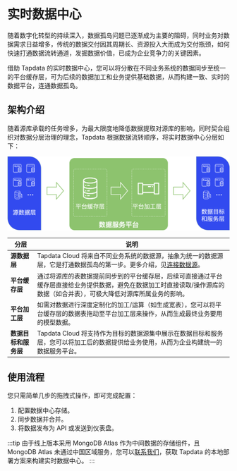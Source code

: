 # 实时数据中心

随着数字化转型的持续深入，数据孤岛问题已逐渐成为主要的阻碍，同时业务对数据需求日益增多，传统的数据交付因其周期长、资源投入大而成为交付瓶颈，如何快速打通数据流转通道，发掘数据价值，已成为企业竞争力的关键因素。

借助 Tapdata 的实时数据中心，您可以将分散在不同业务系统的数据同步至统一的平台缓存层，可为后续的数据加工和业务提供基础数据，从而构建一致、实时的数据平台，连通数据孤岛。

## 架构介绍

随着源库承载的任务增多，为最大限度地降低数据提取对源库的影响，同时契合组织对数据分层治理的理念，Tapdata 根据数据流转顺序，将实时数据中心分层如下：

![实时数据中心架构](../images/ldp_architecture.png)

| 分层                 | 说明                                                         |
| -------------------- | ------------------------------------------------------------ |
| **源数据层**         | Tapdata Cloud 将来自不同业务系统的数据源，抽象为统一的数据源层，它是打通数据孤岛的第一步。更多介绍，见[连接数据源](../prerequisites/README.md)。 |
| **平台缓存层**       | 通过将源库的表数据提前同步到的平台缓存层，后续可直接通过平台缓存层直接给业务提供数据，避免在数据加工时直接读取/操作源库的数据（如合并表），可极大降低对源库所属业务的影响。 |
| **平台加工层**       | 如需对数据进行深度定制化的加工/运算（如生成宽表），您可以将平台缓存层的数据表拖动至平台加工层来操作，从而生成最终业务要用的模型数据。 |
| **数据目标和服务层** | Tapdata Cloud 将支持作为目标的数据源集中展示在数据目标和服务层，您可以将加工后的数据提供给业务使用，从而为企业构建统一的数据服务平台。 |

## 使用流程

您只需简单几步的拖拽式操作，即可完成配置：

1. 配置数据中心存储。
2. 同步数据并合并。
3. 将数据发布为 API 或发送到仪表盘。

:::tip
由于线上版本采用 MongoDB Atlas 作为中间数据的存储组件，且 MongoDB Atlas 未通过中国区域服务，您可以[联系我们](../faq/support.md)，获取 Tapdata 的本地部署方案来构建实时数据中心。
:::
